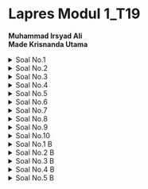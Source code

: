 # Lapres Modul 1_T19

**Muhammad Irsyad Ali**  
**Made Krisnanda Utama**

<details>
  <summary> Soal No.1 </summary>
  
  ### Penjelasan Soal  
  Soal meminta kami untuk menampilkan web server yang digunakan pada testing.mekanis.me  
  ### Solusi  
  Kami menggunakan display filter ```tcp contains "testing.mekanis.me"``` sehingga terdapat tiga paket yang tercapture, kemudian kami mem follow tcp strem dari paket dengan 
  info "favicon.ico", 
  ![](image/modul1.png)
  setelah streamnya terbuka, dapat dilihat bahwa paket ini berasak dari testing.mekanis.ne dan memiliki web server ngin.x seperti yang dapat dilihat di gambar 
  ![](image/modul2.png)
  ### Kendala  
  Tidak ada.
</details>  

<details>
  <summary> Soal No.2 </summary>
  
  ### Penjelasan Soal   
  Soal meminta kami untuk menemukan dan menyimpan file dengan nama  "Tim_Kunjungan_Kerja_BAKN_DPR_RI_ke_Sukabumi141436.jpg"
  ### Solusi 
  Pertama kami melakukan pencarian terhadap file itu sendiri dengan menggunakan HTTP export object, kemudian menggunakan 
  ```"Tim_Kunjungan_Kerja_BAKN_DPR_RI_ke_Sukabumi141436.jpg"``` sebagai filternya, disiini filter akan menampilkan semua file dengan protocol HTTP dengan nama seperti yang 
  telah disebutkan sebelumnya
  ![](image/soal%202(1).png)
  Setelah file sudah ditemukan kami melakukan export dan menyimpannya pada local storage, dengan cara men select file tersebut lalu save pada directory tertentu. Hasil dari 
  gambar yang telah disimpan sebagai berikut:  
  ![](image/Tim_Kunjungan_Kerja_BAKN_DPR_RI_ke_Sukabumi141436.jpg)
  ### Kendala  
  Tidak ada.
</details>

<details>
  <summary> Soal No.3 </summary>
  
  ### Penjelasan Soal  
  Soal meminta kami untuk mencari username dan password yang telah digunakan untuk login sebelumnya pada website "ppid.dpr.go.id"!
  ### Solusi  
  Kami menggunakan display filter ```http.request.method == POST``` disini semua packet yang berbebentuk POST akan di tampilkan, dimana untuk paket ini mendefinisika sesuatu 
  yang diinputkan kepada web browser, lalu yang kamu temukan adalah satu paket dengan method post seperti yang dapat dilihat dibawah ini 
  ![](image/foto%20redmi.png)
  Kemudian pada paket tersebut memiliki HTML form yang di encoded, dimana di dalamnya memiliki form username dan form password yang merupakan informasi yang telah digunakan 
  untuk melakukan login
  ![](image/redmi2.png)    
  ### Kendala  
  Tidak ada.  
</details>  

<details>
  <summary> Soal No.4 </summary>
  
  ### Penjelasan Soal  
  Soal meminta kami untuk menemukan paket dari web-web yang menggunakan basic authentication method.
  ### Solusi  
  Untuk mendapat kan semua paket dari web yang menggunaan basic authentication method, kami menggunakan display filter ```http.authbasic``` namun filter 
  ```http.authorization``` juda dapat digunakan dan akakan memeberikan hasil yang sama. disini filter akan menampilkan semua paket dengan basic authentication seperti yang 
  dapat dilihat pada gambar berikut, kami mendapatkan 5 paket yang tercapture menggunakan basic authentication
  ![](image/redmi3.png)  
  ### Kendala
  Tidak ada.  
</details>  

<details>
  <summary> Soal No.5 </summary>
  
  ### Penjelasan Soal  
  Soal meminta kami untuk mengkuti perintah yang ada di ```aku.pengen.pw``` dengan Username dan password yang didapatkan dari file ```.pcapng```
  ### Solusi  
  Kami menggunakan filter ```tcp contains "aku.pengen.pw"``` yang akan menampilkan paket dengan host aku.pengen.pw, kemudian kami membuka detail dari pakeyt tersebut 
  ![](image/modul3.png)
  Pada bagian hypertext transfer protocol -> Authorization, terdapat text credential yang merupakan username dan password yang dibutuhkan pada aku.pengen.pw  
  ![](image/modul4.png)
  Setelah dapat mengakses aku.pengen.pw kemudian kami mengikuti intruksi yang ada didalamnya seperti yang dpat dilihat pada gambar berikut
  ![](image/modul5.png)
  ### Kendala  
  Tidak ada.
</details>  

<details>
  <summary> Soal No.6 </summary>
  
  ### Penjelasan Soal  
  Soal meminta kami untuk menyimpan dan membuka file pdf dengan nama ```"OpenThis.pdf"``` yang di archive dalam ```Answer.zip``` dengan password archive yang sebelumnya harus 
  didapatkan terlebih dahulu pada ```zipkey.txt```
  ### Solusi  
  Pertama kami menggunakan display filter ```ftp-data contains Answer.zip``` yang akan menampilkan beberapa paket yang mungkin berisi Answer.zip itu sendiri, selanjutnya kami 
  memfollow tcp stream pada paket pertama
  ![](image/modul6.png)
  Sebelumnya kami mencoba beberapa stream untuk kemudian di download raw datanya, kemudian pada stream 12 kami menemukan ```Answer.zip``` dengan mendowload raw datanya
  ![](image/modul8.png)
  Setelah Answer.zip dibuka, terdapat ```OpenThis.pdf``` yang diminta pada soal, dan untuk memebuka passwordnya kami mencari ```zipkey.txt``` dengan filter 
  ```ftp-data contains zipkey.text```
  ![](image/modul9.png)
  pada paket pertama kami memfollow tcp streamnya, dan pada stream ke 23 kami menemukan password yang bisa digunakan untuk membuka ```OpenThsi.pdf```
  ![](image/modul10.png)
  ![](image/modul11.png)
  Isi dari ````OpenThis.pdf``` yang dibuka dengan key "hey997400323051"
  ![](image/modul12.png)
  
  ### Kendala  
  Tidak ada.
</details>   

<details>
  <summary> Soal No.7 </summary>
  
  ### Penjelasan Soal  
  Soal meminta kami untuk mencari dan menyimpan salah satu dari lima   ratus file zip yang berisi sebuah file pdf dengan nama 
  ```Yes.pdf```
  ### Solusi  
  Kami menggunakan 
  ### Kendala  
</details>    

<details>
  <summary> Soal No.8 </summary>
  
  ### Penjelasan Soal  
  Soal meminta kami untuk mencari objek apa saja yang didownload 
  (RETR) dari koneksi FTP dengan Microsoft FTP Service  
  ### Solusi  
  Kami menggunakan 
  ### Kendala  
</details>   

<details>
  <summary> Soal No.9 </summary>
  
  ### Penjelasan Soal  
  Soal meminta kami untuk mencari username dan password ketika login 
  FTP pada localhost
  ### Solusi  
  Kami menggunakan 
  ### Kendala  
</details>     

<details>
  <summary> Soal No.10 </summary>
  
  ### Penjelasan Soal  
  Soal meminta kami untuk mencari dan mendownload file .pdf di 
  wireshark dengan clue ```25 50 44 46```
  ### Solusi  
  Kami menggunakan 
  ### Kendala  
</details>   

<details>
  <summary> Soal No.1 B </summary>
  
  ### Penjelasan Soal  
  Soal meminta kami untuk menampilkan sehingga wireshark hanya mengambil paket yang mengandung port 21
  ### Solusi  
  Kami melakukan capture filter ke host if.its.ac.id dengan capture filter ```host 103.93.190.11``` dimana 103.93.190.11 merupakan ip if.its.ac.id yang didapat dengan melakukan 
  ping pada cmd
  ![](image/redmi7.png)
  Kemudian kami menggunakan port display capture ```tcp.port == 21``` untuk menampilkan semua paket yang mengandung port 21
  ![](image/redmi11.png)
  ### Kendala
  Tidak ada.
</details>  

<details>
  <summary> Soal No.2 B </summary>
  
  ### Penjelasan Soal  
  Soal meminta kami untuk menampilkan sehingga wireshark hanya mengambil paket yang berasal dari port 80
  ### Solusi  
  Kami melakukan capture filter ke host if.its.ac.id dengan capture filter ```host 103.93.190.11``` dimana 103.93.190.11 merupakan ip if.its.ac.id yang didapat dengan melakukan 
  ping pada cmd
  ![](image/redmi7.png)
  lalu setelah melakukan capture kepada ip tersebut, kami menggunakan display capture ```tcp.srcport == 80 ``` yang berfungsi untuk memfilter semua paket yang berasal dari port 
  80
  ![](image/redmi9.png)
  ### Kendala  
  Tidak ada.  
</details>  

<details>
  <summary> Soal No.3 B </summary>
  
  ### Penjelasan Soal  
  Soal meminta kami untuk menampilkan sehingga wireshark hanya menampilkan paket yang menuju port 443
  ### Solusi  
  Kami melakukan capture ke host niagaholster lagi dengan capture filter```host 104.18.114.100``` dimana 103.18.114.100 merupakan ip dari niaga hoster itu sendiri, yang 
  didapatkan menggunakan ping dari cmd.
  ![](image/redmi4.png)    
  Kemudian menggunakan display capture ```tcp.dstport == 443``` dimana ```tcp.dstport``` akan menampilkan semua paket yang menuju port tertentu, pada case ini kami diminta 
  untuk mencari semua paket dengan tujuan port 443  
  ![](image/probs1.png)
  ### Kendala  
  terdapat paket yang menuju port 443 seperti yang dapat dilihat di gambar, namun setelah dilakukan display capture, paket tersebut tidak terfilter
  ![](image/probs2.png)
</details>  

<details>
  <summary> Soal No.4 B </summary>
  
  ### Penjelasan Soal  
  Soal meminta kami untuk menampilkan sehingga wireshark hanya mengambil paket yang berasal dari ip sendiri.
  ### Solusi  
  Kami melakukan capture ke host niagaholster lagi dengan capture filter```host 104.18.114.100``` dimana 103.18.114.100 merupakan ip dari niaga hoster itu sendiri, yang 
  didapatkan menggunakan ping dari cmd.
  ![](image/redmi4.png)
  Kemudian menggunakan display filter dengan expression ```ip.src == 192.168.43.233``` dimana ```ip.src``` berfungsi untuk mencari semua package yang berasal dari 
  ip sendiri, pada case ini kami menenumukan 120 paket dalam refresh page pertama 
  ![](image/redmi%205.png)
 
  ### Kendala  
</details>  

<details>
  <summary> Soal No.5 B </summary>
  
  ### Penjelasan Soal  
  Soal meminta kami untuk menampilkan sehingga wireshark hanya mengambil paket yang tujuannya ke monta.if.its.ac.id
  ### Solusi  
  Kami melakukan capture filter ke host monta.if.its.ac.id dengan capture filter ```host 103.94.190.11``` dimana 103.94.190.11 merupakan ip monta.if.its.ac.id yang didapat 
  dengan melakukan ping pada cmd  
  ![](image/redmi12.png)
  Kemudian kami menggunakan display capture ```ip.dst == 103.94.190.11``` untuk menampilkan semua paket yang menuju ke ip monta.if.its.ac.id
  ![](image/redmi13.png)
  ### Kendala  
  Bingung apakah paket dengan tujuan monta.if.its.ac.id sama dengan paket tujuan if.its.ac.id karna ipnya yang sama
</details>   




